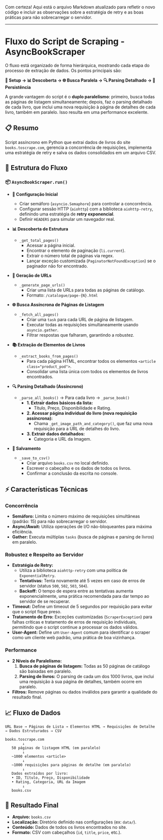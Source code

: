 Com certeza! Aqui está o arquivo Markdown atualizado para refletir o novo código e incluir as observações sobre a estratégia de retry e as boas práticas para não sobrecarregar o servidor.

---

# Fluxo do Script de Scraping - AsyncBookScraper

O fluxo está organizado de forma hierárquica, mostrando cada etapa do processo de extração de dados. Os pontos principais são:

**🔧 Setup → 📊 Descoberta → 🌐 Busca Paralela → 🔍 Parsing Detalhado → 💾 Persistência**

A grande vantagem do script é o **duplo paralelismo**: primeiro, busca todas as páginas de listagem simultaneamente; depois, faz o parsing detalhado de cada livro, que inclui uma nova requisição à página de detalhes de cada livro, também em paralelo. Isso resulta em uma performance excelente.

## 📋 Resumo

Script assíncrono em Python que extrai dados de livros do site `books.toscrape.com`, gerencia a concorrência de requisições, implementa uma estratégia de retry e salva os dados consolidados em um arquivo CSV.

## 🌳 Estrutura do Fluxo

### 📦 `AsyncBookScraper.run()`

*   **🔧 Configuração Inicial**
    *   Criar semáforo (`asyncio.Semaphore`) para controlar a concorrência.
    *   Configurar sessão HTTP (`aiohttp`) com a biblioteca `aiohttp-retry`, definindo uma estratégia de **retry exponencial**.
    *   Definir `HEADERS` para simular um navegador real.

*   **📊 Descoberta de Estrutura**
    *   `_get_total_pages()`
        *   Acessar a página inicial.
        *   Encontrar o elemento de paginação (`li.current`).
        *   Extrair o número total de páginas via regex.
        *   Lançar exceção customizada (`PaginatorNotFoundException`) se o paginador não for encontrado.

*   **🔗 Geração de URLs**
    *   `_generate_page_urls()`
        *   Criar uma lista de URLs para todas as páginas de catálogo.
        *   Formato: `/catalogue/page-{N}.html`

*   **🌐 Busca Assíncrona de Páginas de Listagem**
    *   `_fetch_all_pages()`
        *   Criar uma `task` para cada URL de página de listagem.
        *   Executar todas as requisições simultaneamente usando `asyncio.gather`.
        *   Filtrar respostas que falharam, garantindo a robustez.

*   **📚 Extração de Elementos de Livros**
    *   `_extract_books_from_pages()`
        *   Para cada página HTML, encontrar todos os elementos `<article class="product_pod">`.
        *   Consolidar uma lista única com todos os elementos de livros encontrados.

*   **🔍 Parsing Detalhado (Assíncrono)**
    *   `_parse_all_books()` -> Para cada livro → `_parse_book()`
        *   **1. Extrair dados básicos da lista:**
            *   Título, Preço, Disponibilidade e Rating.
        *   **2. Acessar página individual do livro (nova requisição assíncrona):**
            *   Chama `_get_image_path_and_category()`, que faz uma nova requisição para a URL de detalhes do livro.
        *   **3. Extrair dados detalhados:**
            *   Categoria e URL da Imagem.

*   **💾 Salvamento**
    *   `_save_to_csv()`
        *   Criar arquivo `books.csv` no local definido.
        *   Escrever o cabeçalho e os dados de todos os livros.
        *   Confirmar a conclusão da escrita no console.

## ⚡ Características Técnicas

### Concorrência
*   **Semáforo:** Limita o número máximo de requisições simultâneas (padrão: 15) para não sobrecarregar o servidor.
*   **Async/Await:** Utiliza operações de I/O não-bloqueantes para máxima eficiência.
*   **Gather:** Executa múltiplas `tasks` (busca de páginas e parsing de livros) em paralelo.

### Robustez e Respeito ao Servidor
*   **Estratégia de Retry:**
    *   Utiliza a biblioteca `aiohttp-retry` com uma política de `ExponentialRetry`.
    *   **Tentativas:** Tenta novamente até 5 vezes em caso de erros de servidor (status `500`, `502`, `503`, `504`).
    *   **Backoff:** O tempo de espera entre as tentativas aumenta exponencialmente, uma prática recomendada para dar tempo ao servidor de se recuperar.
*   **Timeout:** Define um timeout de 5 segundos por requisição para evitar que o script fique preso.
*   **Tratamento de Erro:** Exceções customizadas (`ScraperException`) para falhas críticas e tratamento de erros de requisição individuais, permitindo que o script continue a processar os dados válidos.
*   **User-Agent:** Define um `User-Agent` comum para identificar o scraper como um cliente web padrão, uma prática de boa vizinhança.

### Performance
*   **2 Níveis de Paralelismo:**
    1.  **Busca de páginas de listagem:** Todas as 50 páginas de catálogo são baixadas em paralelo.
    2.  **Parsing de livros:** O parsing de cada um dos 1000 livros, que inclui uma requisição à sua página de detalhes, também ocorre em paralelo.
*   **Filtros:** Remove páginas ou dados inválidos para garantir a qualidade do resultado final.

## 📈 Fluxo de Dados

`URL Base → Páginas de Lista → Elementos HTML → Requisições de Detalhe → Dados Estruturados → CSV`

```
books.toscrape.com
        ↓
   50 páginas de listagem HTML (em paralelo)
        ↓
   ~1000 elementos <article>
        ↓
   ~1000 requisições para páginas de detalhe (em paralelo)
        ↓
   Dados extraídos por livro:
   • ID, Título, Preço, Disponibilidade
   • Rating, Categoria, URL da Imagem
        ↓
   books.csv
```

## 🎯 Resultado Final

*   **Arquivo:** `books.csv`
*   **Localização:** Diretório definido nas configurações (ex: `data/`).
*   **Conteúdo:** Dados de todos os livros encontrados no site.
*   **Formato:** CSV com cabeçalhos (`id`, `title`, `price`, etc.).